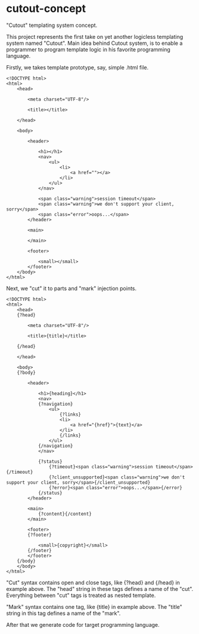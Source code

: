 # cutout-concept
"Cutout" templating system concept.

This project represents the first take on yet another logicless templating system named "Cutout".
Main idea behind Cutout system, is to enable a programmer to program template logic in his favorite programming language.

Firstly, we takes template prototype, say, simple .html file.

```
<!DOCTYPE html>
<html>
	<head>
		
		<meta charset="UTF-8"/>
		
		<title></title>
		
	</head>

	<body>
	
		<header>
		
			<h1></h1>
			<nav>
				<ul>
					<li>
						<a href=""></a>
					</li>
				</ul>
			</nav>
			
			<span class="warning">session timeout</span>
			<span class="warning">we don't support your client, sorry</span>
			<span class="error">oops...</span>
		</header>
	
		<main>
			
		</main>
		
		<footer>
			
			<small></small>
		</footer>
	</body>
</html>
```

Next, we "cut" it to parts and "mark" injection points.

```
<!DOCTYPE html>
<html>
	<head>
	{?head}
		
		<meta charset="UTF-8"/>
		
		<title>{title}</title>
		
	{/head}
	
	</head>

	<body>
	{?body}
	
		<header>
		
			<h1>{heading}</h1>
			<nav>
			{?navigation}
				<ul>
					{?links}
					<li>
						<a href="{href}">{text}</a>
					</li>
					{/links}
				</ul>
			{/navigation}
			</nav>
			
			{?status}
				{?timeout}<span class="warning">session timeout</span>{/timeout}
				{?client_unsupported}<span class="warning">we don't support your client, sorry</span>{/client_unsupported}
				{?error}<span class="error">oops...</span>{/error}
			{/status}
		</header>
	
		<main>
			{?content}{/content}
		</main>
		
		<footer>
		{?footer}
			
			<small>{copyright}</small>
		{/footer}
		</footer>
	{/body}
	</body>
</html>
```

"Cut" syntax contains open and close tags, like {?head} and {/head} in example above. The "head" string in these tags defines a name of the "cut". Everything between "cut" tags is treated as nested template.

"Mark" syntax contains one tag, like {title} in example above. The "title" string in this tag defines a name of the "mark".

After that we generate code for target programming language.
